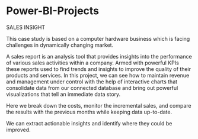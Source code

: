 # Power-BI-Projects

SALES INSIGHT 

This case study is based on a computer hardware business which is facing challenges in dynamically changing market. 

A sales report is an analysis tool that provides insights into the performance of various sales activities within a company. 
Armed with powerful KPIs these reports used to find trends and insights to improve the quality of their products and services.
In this project, we can see how to maintain revenue and management under control with the help of interactive charts that consolidate data 
from our connected database and bring out powerful visualizations that tell an immediate data story. 

Here we break down the costs, monitor the incremental sales, and compare the results with the previous months while keeping data up-to-date.

We can extract actionable insights and identify where they could be improved.  
